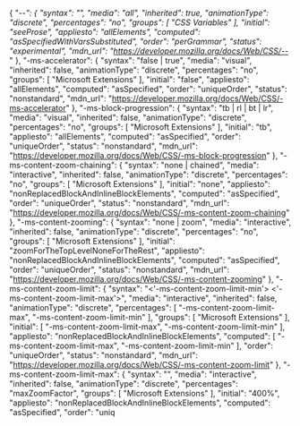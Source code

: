 {
  "--*": {
    "syntax": "<declaration-value>",
    "media": "all",
    "inherited": true,
    "animationType": "discrete",
    "percentages": "no",
    "groups": [
      "CSS Variables"
    ],
    "initial": "seeProse",
    "appliesto": "allElements",
    "computed": "asSpecifiedWithVarsSubstituted",
    "order": "perGrammar",
    "status": "experimental",
    "mdn_url": "https://developer.mozilla.org/docs/Web/CSS/--*"
  },
  "-ms-accelerator": {
    "syntax": "false | true",
    "media": "visual",
    "inherited": false,
    "animationType": "discrete",
    "percentages": "no",
    "groups": [
      "Microsoft Extensions"
    ],
    "initial": "false",
    "appliesto": "allElements",
    "computed": "asSpecified",
    "order": "uniqueOrder",
    "status": "nonstandard",
    "mdn_url": "https://developer.mozilla.org/docs/Web/CSS/-ms-accelerator"
  },
  "-ms-block-progression": {
    "syntax": "tb | rl | bt | lr",
    "media": "visual",
    "inherited": false,
    "animationType": "discrete",
    "percentages": "no",
    "groups": [
      "Microsoft Extensions"
    ],
    "initial": "tb",
    "appliesto": "allElements",
    "computed": "asSpecified",
    "order": "uniqueOrder",
    "status": "nonstandard",
    "mdn_url": "https://developer.mozilla.org/docs/Web/CSS/-ms-block-progression"
  },
  "-ms-content-zoom-chaining": {
    "syntax": "none | chained",
    "media": "interactive",
    "inherited": false,
    "animationType": "discrete",
    "percentages": "no",
    "groups": [
      "Microsoft Extensions"
    ],
    "initial": "none",
    "appliesto": "nonReplacedBlockAndInlineBlockElements",
    "computed": "asSpecified",
    "order": "uniqueOrder",
    "status": "nonstandard",
    "mdn_url": "https://developer.mozilla.org/docs/Web/CSS/-ms-content-zoom-chaining"
  },
  "-ms-content-zooming": {
    "syntax": "none | zoom",
    "media": "interactive",
    "inherited": false,
    "animationType": "discrete",
    "percentages": "no",
    "groups": [
      "Microsoft Extensions"
    ],
    "initial": "zoomForTheTopLevelNoneForTheRest",
    "appliesto": "nonReplacedBlockAndInlineBlockElements",
    "computed": "asSpecified",
    "order": "uniqueOrder",
    "status": "nonstandard",
    "mdn_url": "https://developer.mozilla.org/docs/Web/CSS/-ms-content-zooming"
  },
  "-ms-content-zoom-limit": {
    "syntax": "<'-ms-content-zoom-limit-min'> <'-ms-content-zoom-limit-max'>",
    "media": "interactive",
    "inherited": false,
    "animationType": "discrete",
    "percentages": [
      "-ms-content-zoom-limit-max",
      "-ms-content-zoom-limit-min"
    ],
    "groups": [
      "Microsoft Extensions"
    ],
    "initial": [
      "-ms-content-zoom-limit-max",
      "-ms-content-zoom-limit-min"
    ],
    "appliesto": "nonReplacedBlockAndInlineBlockElements",
    "computed": [
      "-ms-content-zoom-limit-max",
      "-ms-content-zoom-limit-min"
    ],
    "order": "uniqueOrder",
    "status": "nonstandard",
    "mdn_url": "https://developer.mozilla.org/docs/Web/CSS/-ms-content-zoom-limit"
  },
  "-ms-content-zoom-limit-max": {
    "syntax": "<percentage>",
    "media": "interactive",
    "inherited": false,
    "animationType": "discrete",
    "percentages": "maxZoomFactor",
    "groups": [
      "Microsoft Extensions"
    ],
    "initial": "400%",
    "appliesto": "nonReplacedBlockAndInlineBlockElements",
    "computed": "asSpecified",
    "order": "uniq